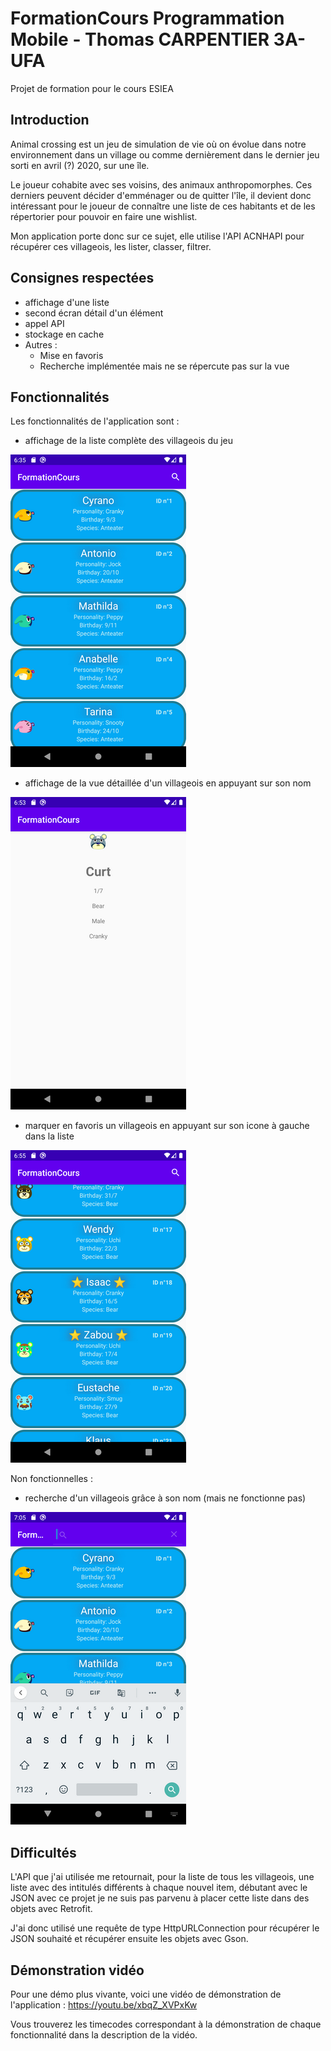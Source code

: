 # FormationCours Programmation Mobile - Thomas CARPENTIER 3A-UFA
Projet de formation pour le cours ESIEA
## Introduction

Animal crossing est un jeu de simulation de vie où on évolue dans notre environnement dans un village ou comme dernièrement dans le dernier jeu sorti en avril (?) 2020, sur une île.

Le joueur cohabite avec ses voisins, des animaux anthropomorphes. Ces derniers peuvent décider d'emménager ou de quitter l'île, il devient donc intéressant pour le joueur de connaître une liste de ces habitants et de les répertorier pour pouvoir en faire une wishlist.

Mon application porte donc sur ce sujet, elle utilise l'API ACNHAPI pour récupérer ces villageois, les lister, classer, filtrer.

## Consignes respectées

 - affichage d'une liste
 - second écran détail d'un élément
 - appel API
 - stockage en cache
 - Autres :
     - Mise en favoris
     - Recherche implémentée mais ne se répercute pas sur la vue

## Fonctionnalités

Les fonctionnalités de l'application sont :
 - affichage de la liste complète des villageois du jeu
 <img src="readme_images/screen_list.png">
 
 - affichage de la vue détaillée d'un villageois en appuyant sur son nom
 <img src="readme_images/screen_vue_detaillee.png">
 
 - marquer en favoris un villageois en appuyant sur son icone à gauche dans la liste
 <img src="readme_images/screen_favoris.png">

Non fonctionnelles :
 - recherche d'un villageois grâce à son nom (mais ne fonctionne pas)
 <img src="readme_images/screen_recherche.png">
 
 ## Difficultés
 
 L'API que j'ai utilisée me retournait, pour la liste de tous les villageois, une liste avec des intitulés différents à chaque nouvel item, débutant avec le JSON avec ce projet je ne suis pas parvenu à placer cette liste dans des objets avec Retrofit.
 
 J'ai donc utilisé une requête de type HttpURLConnection pour récupérer le JSON souhaité et récupérer ensuite les objets avec Gson.
 
 ## Démonstration vidéo
 Pour une démo plus vivante, voici une vidéo de démonstration de l'application : https://youtu.be/xbqZ_XVPxKw
 
 Vous trouverez les timecodes correspondant à la démonstration de chaque fonctionnalité dans la description de la vidéo.
